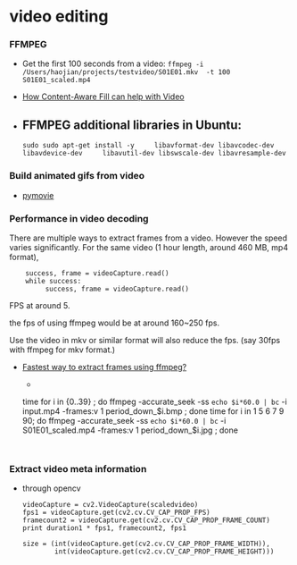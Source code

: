 video editing
=================

### FFMPEG

- Get the first 100 seconds from a video: ```ffmpeg -i  /Users/haojian/projects/testvideo/S01E01.mkv  -t 100   S01E01_scaled.mp4```


- [How Content-Aware Fill can help with Video](http://tv.adobe.com/watch/short-and-suite/how-contentaware-fill-can-help-with-video/)

- FFMPEG additional libraries in Ubuntu: 
	- 
	```
	sudo sudo apt-get install -y     libavformat-dev libavcodec-dev libavdevice-dev     libavutil-dev libswscale-dev libavresample-dev
	```

### Build animated gifs from video

- [pymovie](http://zulko.github.io/blog/2014/01/23/making-animated-gifs-from-video-files-with-python/)


### Performance in video decoding

There are multiple ways to extract frames from a video. However the speed varies significantly.
For the same video (1 hour length, around 460 MB, mp4 format), 


```
    success, frame = videoCapture.read()
    while success:
         success, frame = videoCapture.read()
```

FPS at around 5.


the fps of using ffmpeg would be at around 160~250 fps.

Use the video in mkv or similar format will also reduce the fps. (say 30fps with ffmpeg for mkv format.)



- [Fastest way to extract frames using ffmpeg?](http://stackoverflow.com/questions/10957412/fastest-way-to-extract-frames-using-ffmpeg)
	- ```
	time for i in {0..39} ; do ffmpeg -accurate_seek -ss `echo $i*60.0 | bc` -i input.mp4   -frames:v 1 period_down_$i.bmp ; done
	time for i in 1 5 6 7 9 90; do ffmpeg -accurate_seek -ss `echo $i*60.0 | bc` -i S01E01_scaled.mp4   -frames:v 1 period_down_$i.jpg ; done
	
	```
	
	
### Extract video meta information

- through opencv
	```
    videoCapture = cv2.VideoCapture(scaledvideo)
    fps1 = videoCapture.get(cv2.cv.CV_CAP_PROP_FPS)
    framecount2 = videoCapture.get(cv2.cv.CV_CAP_PROP_FRAME_COUNT)
    print duration1 * fps1, framecount2, fps1

    size = (int(videoCapture.get(cv2.cv.CV_CAP_PROP_FRAME_WIDTH)),
            int(videoCapture.get(cv2.cv.CV_CAP_PROP_FRAME_HEIGHT)))
	```